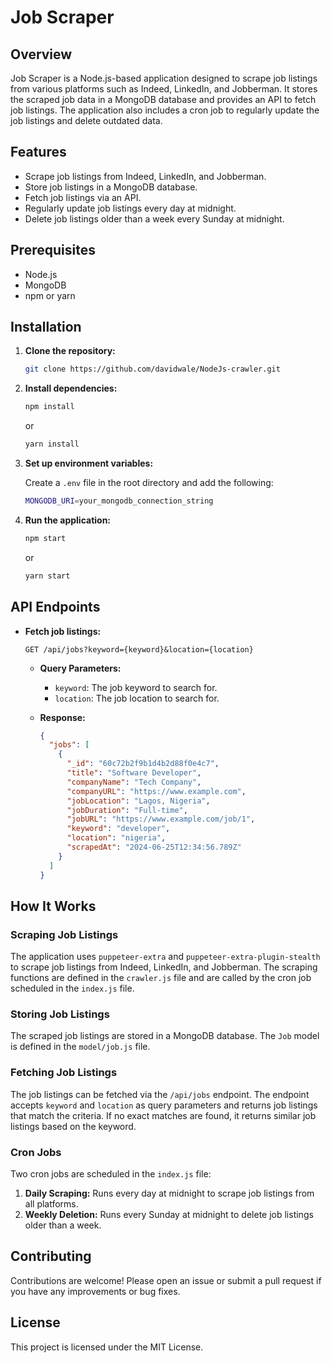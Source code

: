 # Job Scraper

## Overview

Job Scraper is a Node.js-based application designed to scrape job listings from various platforms such as Indeed, LinkedIn, and Jobberman. It stores the scraped job data in a MongoDB database and provides an API to fetch job listings. The application also includes a cron job to regularly update the job listings and delete outdated data.

## Features

- Scrape job listings from Indeed, LinkedIn, and Jobberman.
- Store job listings in a MongoDB database.
- Fetch job listings via an API.
- Regularly update job listings every day at midnight.
- Delete job listings older than a week every Sunday at midnight.

## Prerequisites

- Node.js
- MongoDB
- npm or yarn

## Installation

1. **Clone the repository:**

   ```sh
   git clone https://github.com/davidwale/NodeJs-crawler.git
   ```

2. **Install dependencies:**

   ```sh
   npm install
   ```

   or

   ```sh
   yarn install
   ```

3. **Set up environment variables:**

   Create a `.env` file in the root directory and add the following:

   ```sh
   MONGODB_URI=your_mongodb_connection_string
   ```

4. **Run the application:**

   ```sh
   npm start
   ```

   or

   ```sh
   yarn start
   ```

## API Endpoints

- **Fetch job listings:**

  ```
  GET /api/jobs?keyword={keyword}&location={location}
  ```

  - **Query Parameters:**

    - `keyword`: The job keyword to search for.
    - `location`: The job location to search for.

  - **Response:**
    ```json
    {
      "jobs": [
        {
          "_id": "60c72b2f9b1d4b2d88f0e4c7",
          "title": "Software Developer",
          "companyName": "Tech Company",
          "companyURL": "https://www.example.com",
          "jobLocation": "Lagos, Nigeria",
          "jobDuration": "Full-time",
          "jobURL": "https://www.example.com/job/1",
          "keyword": "developer",
          "location": "nigeria",
          "scrapedAt": "2024-06-25T12:34:56.789Z"
        }
      ]
    }
    ```

## How It Works

### Scraping Job Listings

The application uses `puppeteer-extra` and `puppeteer-extra-plugin-stealth` to scrape job listings from Indeed, LinkedIn, and Jobberman. The scraping functions are defined in the `crawler.js` file and are called by the cron job scheduled in the `index.js` file.

### Storing Job Listings

The scraped job listings are stored in a MongoDB database. The `Job` model is defined in the `model/job.js` file.

### Fetching Job Listings

The job listings can be fetched via the `/api/jobs` endpoint. The endpoint accepts `keyword` and `location` as query parameters and returns job listings that match the criteria. If no exact matches are found, it returns similar job listings based on the keyword.

### Cron Jobs

Two cron jobs are scheduled in the `index.js` file:

1. **Daily Scraping:** Runs every day at midnight to scrape job listings from all platforms.
2. **Weekly Deletion:** Runs every Sunday at midnight to delete job listings older than a week.

## Contributing

Contributions are welcome! Please open an issue or submit a pull request if you have any improvements or bug fixes.

## License

This project is licensed under the MIT License.
